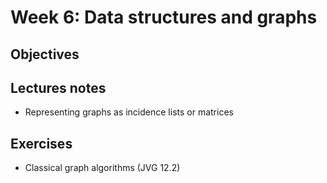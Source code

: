 # Week 6: Data structures and graphs

## Objectives

## Lectures notes
* Representing graphs as incidence lists or matrices
 
## Exercises
* Classical graph algorithms (JVG 12.2)

